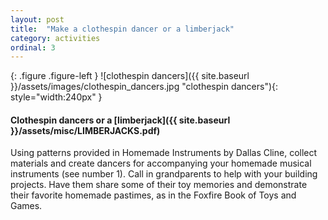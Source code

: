 ```yaml
---
layout: post
title:  "Make a clothespin dancer or a limberjack"
category: activities
ordinal: 3
---
```


{: .figure .figure-left }
![clothespin dancers]({{ site.baseurl }}/assets/images/clothespin_dancers.jpg "clothespin dancers"){: style="width:240px" }

#### Clothespin dancers or a [limberjack]({{ site.baseurl }}/assets/misc/LIMBERJACKS.pdf)

Using patterns provided in Homemade Instruments by Dallas
Cline, collect materials and create dancers for accompanying your homemade
musical instruments (see number 1). Call in grandparents to help with your
building projects. Have them share some of their toy memories and demonstrate
their favorite homemade pastimes, as in the Foxfire Book of Toys and Games.
